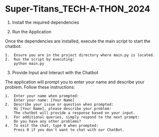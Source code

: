 # Super-Titans_TECH-A-THON_2024

1. Install the required dependencies

2. Run the Application

Once the dependencies are installed, execute the main script to start the chatbot:

    1.	Ensure you are in the project directory where main.py is located.
    2.	Run the script by executing:
        python main.py

3. Provide Input and Interact with the Chatbot

The application will prompt you to enter your name and describe your problem. Follow these instructions:

    1.	Enter your name when prompted:
        Enter your name: [Your Name]
    2.	Describe your issue or question when prompted:
        Hi [Your Name], please describe your problem:
        The chatbot will provide a response based on your input.
    3.	For additional queries, simply respond to the next prompt:
        Do you have any other problems?
    4.	To exit the chat, type 0 when prompted:
        Press 0 if you don't want to chat with our ChatBot.
